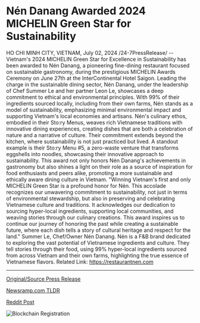 # Nén Danang Awarded 2024 MICHELIN Green Star for Sustainability

HO CHI MINH CITY, VIETNAM, July 02, 2024 /24-7PressRelease/ -- Vietnam's 2024 MICHELIN Green Star for Excellence in Sustainability has been awarded to Nén Danang, a pioneering fine-dining restaurant focused on sustainable gastronomy, during the prestigious MICHELIN Awards Ceremony on June 27th at the InterContinental Hotel Saigon.  Leading the charge in the sustainable dining sector, Nén Danang, under the leadership of Chef Summer Le and her partner Leon Le, showcases a deep commitment to ethical and environmental principles. With 99% of their ingredients sourced locally, including from their own farms, Nén stands as a model of sustainability, emphasizing minimal environmental impact and supporting Vietnam's local economies and artisans.  Nén's culinary ethos, embodied in their Sto:ry Menus, weaves rich Vietnamese traditions with innovative dining experiences, creating dishes that are both a celebration of nature and a narrative of culture. Their commitment extends beyond the kitchen, where sustainability is not just practiced but lived. A standout example is their Sto:ry Menu #5, a zero-waste venture that transforms eggshells into noodles, showcasing their innovative approach to sustainability.  This award not only honors Nén Danang's achievements in gastronomy but also shines a light on their role as a source of inspiration for food enthusiasts and peers alike, promoting a more sustainable and ethically aware dining culture in Vietnam.  "Winning Vietnam's first and only MICHELIN Green Star is a profound honor for Nén. This accolade recognizes our unwavering commitment to sustainability, not just in terms of environmental stewardship, but also in preserving and celebrating Vietnamese culture and traditions. It acknowledges our dedication to sourcing hyper-local ingredients, supporting local communities, and weaving stories through our culinary creations. This award inspires us to continue our journey of honoring the past while creating a sustainable future, where each dish tells a story of cultural heritage and respect for the land." Summer Le, Chef/Owner Nén Danang.  Nén is a F&B brand dedicated to exploring the vast potential of Vietnamese ingredients and culture. They tell stories through their food, using 99% hyper-local ingredients sourced from across Vietnam and their own farms, highlighting the true essence of Vietnamese flavors.  Related Link: https://restaurantnen.com 

---

[Original/Source Press Release](https://www.24-7pressrelease.com/press-release/512177/n%C3%A9n-danang-awarded-2024-michelin-green-star-for-sustainability)
                    

[Newsramp.com TLDR](None) 



[Reddit Post](https://www.reddit.com/r/AwardsAndRecognition/comments/1dtq01z/nén_danang_awarded_vietnams_2024_michelin_green/) 



![Blockchain Registration](https://cdn.newsramp.app/24-7PressRelease/qrcode/247/2/knobbjRc.webp)